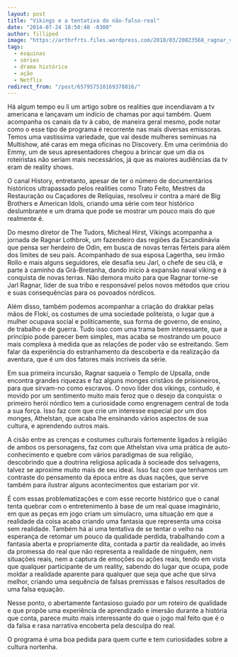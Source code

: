 ```yaml
---
layout: post
title: "Vikings e a tentativa do não-falso-real"
date: "2014-07-24 18:50:40 -0300"
author: filliped
image: "https://arthrfrts.files.wordpress.com/2018/03/20823568_ragnar_vikings-672x372.jpg"
tags:
  - esquinas
  - séries
  - drama histórico
  - ação
  - Netflix
redirect_from: "/post/657957510169378816/"
---
```


Há algum tempo eu li um artigo sobre os realities que incendiavam a tv americana e lançavam um indício de chamas por aqui também. Quem acompanha os canais da tv à cabo, de maneira geral mesmo, pode notar como o esse tipo de programa é recorrente nas mais diversas emissoras. Temos uma vastíssima variedade, que vai desde mulheres seminuas na Multishow, até caras em mega oficinas no Discovery. Em uma cerimônia do Emmy, um de seus apresentadores chegou a brincar que um dia os roteiristas não seriam mais necessários, já que as maiores audiências da tv eram de reality shows.

O canal History, entretanto, apesar de ter o número de documentários históricos ultrapassado pelos realities como Trato Feito, Mestres da Restauração ou Caçadores de Relíquias, resolveu ir contra a maré de Big Brothers e American Idols, criando uma série com teor histórico deslumbrante e um drama que pode se mostrar um pouco mais do que realmente é.

Do mesmo diretor de The Tudors, Micheal Hirst, Vikings acompanha a jornada de Ragnar Lothbrok, um fazendeiro das regiões da Escandinávia que pensa ser herdeiro de Odin, em busca de novas terras férteis para além dos limites de seu país. Acompanhado de sua esposa Lagertha, seu irmão Rollo e mais alguns seguidores, ele desafia seu Jarl, o chefe de seu clã, e parte à caminho da Grã-Bretanha, dando início à expansão naval viking e à conquista de novas terras. Não demora muito para que Ragnar torne-se Jarl Ragnar, líder de sua tribo e responsável pelos novos métodos que criou e suas consequências para os povoados nórdicos.

Além disso, também podemos acompanhar a criação do drakkar pelas mãos de Floki, os costumes de uma sociedade politeísta, o lugar que a mulher ocupava social e politicamente, sua forma de governo, de ensino, de trabalho e de guerra. Tudo isso com uma trama bem interessante, que a princípio pode parecer bem simples, mas acaba se mostrando um pouco mais complexa à medida que as relações de poder vão se estreitando. Sem falar da experiência do estranhamento da descoberta e da realização da aventura, que é um dos fatores mais incríveis da série.

Em sua primeira incursão, Ragnar saqueia o Templo de Upsalla, onde encontra grandes riquezas e faz alguns monges cristãos de prisioneiros, para que sirvam-no como escravos. O novo líder dos vikings, contudo, é movido por um sentimento muito mais feroz que o desejo da conquista: o primeiro herói nórdico tem a curiosidade como engrenagem central de toda a sua força. Isso faz com que crie um interesse especial por um dos monges, Athelstan, que acaba lhe ensinando vários aspectos de sua cultura, e aprendendo outros mais.

A cisão entre as crenças e costumes culturais fortemente ligados à religião de ambos os personagens, faz com que Athelstan viva uma prática de auto-conhecimento e quebre com vários paradigmas de sua religião, descobrindo que a doutrina religiosa aplicada à socieade dos selvagens, talvez se aproxime muito mais de seu ideal. Isso faz com que tenhamos um contraste do pensamento da época entre as duas nações, que serve também para ilustrar alguns acontecimentos que estariam por vir.

É com essas problematizações e com esse recorte histórico que o canal tenta quebrar com o entretenimento à base de um real quase imaginário, em que as peças em jogo criam um simulacro, uma situação em que a realidade da coisa acaba criando uma fantasia que representa uma coisa sem realidade. Também há aí uma tentativa de se tentar o velho na esperança de retomar um pouco da qualidade perdida, trabalhando com a fantasia aberta e propriamente dita, contada a partir da realidade, ao invés da promessa do real que não representa a realidade de ninguém, nem situações reais, nem a captura de emoções ou ações reais, tendo em vista que qualquer participante de um reality, sabendo do lugar que ocupa, pode moldar a realidade aparente para qualquer que seja que ache que sirva melhor, criando uma sequência de falsas premissas e falsos resultados de uma falsa equação.

Nesse ponto, o abertamente fantasioso guiado por um roteiro de qualidade e que propõe uma experiência de aprendizado e imersão durante a história que conta, parece muito mais interessante do que o jogo mal feito que é o da falsa e rasa narrativa encoberta pela desculpa do real.

O programa é uma boa pedida para quem curte e tem curiosidades sobre a cultura nortenha.
